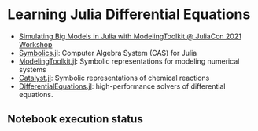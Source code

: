 # Learning Julia Differential Equations

- [Simulating Big Models in Julia with ModelingToolkit @ JuliaCon 2021 Workshop](https://youtu.be/HEVOgSLBzWA)
- [Symbolics.jl](https://github.com/JuliaSymbolics/Symbolics.jl): Computer Algebra System (CAS) for Julia
- [ModelingToolkit.jl](https://github.com/SciML/ModelingToolkit.jl): Symbolic representations for modeling numerical systems
- [Catalyst.jl](https://github.com/SciML/Catalyst.jl): Symbolic representations of chemical reactions
- [DifferentialEquations.jl](https://github.com/SciML/DifferentialEquations.jl): high-performance solvers of differential equations.

## Notebook execution status

```{nb-exec-table}
```
